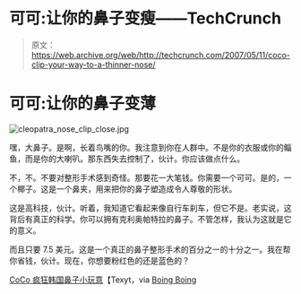 # 可可:让你的鼻子变瘦——TechCrunch

> 原文：<https://web.archive.org/web/http://techcrunch.com/2007/05/11/coco-clip-your-way-to-a-thinner-nose/>

# 可可:让你的鼻子变薄

![cleopatra_nose_clip_close.jpg](img/7dc45daa5da0d608af6deddd3795940d.png)

嘿，大鼻子。是啊，长着鸟嘴的你。我注意到你在人群中。不是你的衣服或你的鲻鱼，而是你的大喇叭。那东西失去控制了，伙计。你应该做点什么。

不，不。不要对整形手术感到奇怪。那要花一大笔钱。你需要一个可可。是的，一个椰子。这是一个鼻夹，用来把你的鼻子塑造成令人尊敬的形状。

这是高科技，伙计。听着，我知道它看起来像自行车刹车，但它不是。老实说，这背后有真正的科学。你可以拥有克利奥帕特拉的鼻子。不管怎样，我认为这就是它的意义。

而且只要 7.5 美元。这是一个真正的鼻子整形手术的百分之一的十分之一。我在帮你省钱，伙计。现在，你想要粉红色的还是蓝色的？

[CoCo 疯狂韩国鼻子小玩意](https://web.archive.org/web/20210228102720/http://texyt.com/cleopatra+nose+clip+diy+cosmetic+surgery+00078)【Texyt，via [Boing Boing](https://web.archive.org/web/20210228102720/http://www.boingboing.net/2007/05/11/pinching_gadget_prom.html)